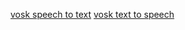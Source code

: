 [vosk speech to text](https://alphacephei.com/vosk/models)
[vosk text to speech](https://github.com/alphacep/vosk-tts)
